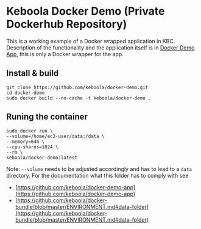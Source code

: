 # Keboola Docker Demo (Private Dockerhub Repository)

This is a working example of a Docker wrapped application in KBC. Description of the functionality and the application itself is in [Docker Demo App](https://github.com/keboola/docker-demo-app), this is only a Docker wrapper for the app.

## Install & build

```
git clone https://github.com/keboola/docker-demo.git
cd docker-demo
sudo docker build --no-cache -t keboola/docker-demo .
```

## Runing the container

```
sudo docker run \
--volume=/home/ec2-user/data:/data \
--memory=64m \
--cpu-shares=1024 \
--rm \
keboola/docker-demo:latest 
```

Note: `--volume` needs to be adjusted accordingly and has to lead to a `data` directory. For the documentation what this folder has to comply with see 
 
  - [https://github.com/keboola/docker-demo-app](https://github.com/keboola/docker-demo-app)
  - [https://github.com/keboola/docker-bundle/blob/master/ENVIRONMENT.md#data-folder](https://github.com/keboola/docker-bundle/blob/master/ENVIRONMENT.md#data-folder)
